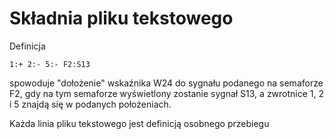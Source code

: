 # Składnia pliku tekstowego

Definicja

`1:+ 2:- 5:- F2:S13`

spowoduje "dołożenie" wskaźnika W24 do sygnału podanego na semaforze F2, gdy na tym semaforze wyświetlony zostanie sygnał S13, a zwrotnice 1, 2 i 5 znajdą się w podanych położeniach.

Każda linia pliku tekstowego jest definicją osobnego przebiegu
